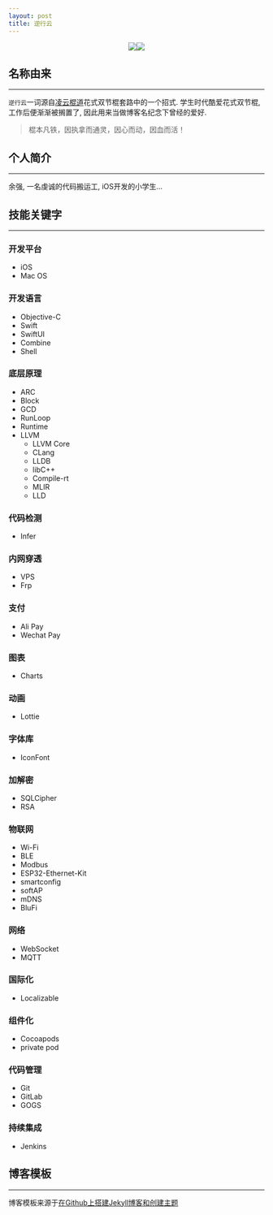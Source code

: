 ```yaml
---
layout: post
title: 逆行云
---
```


<center class="half">
    <img src="http://yuqiangcoder.com/assets/postImages/ios/lingyun.jpg"/><img src="http://yuqiangcoder.com/assets/postImages/ios/lingyun2.jpg"/>
</center>

## 名称由来
----
`逆行云`一词源自[凌云棍道](http://www.sjg8.com/tags/lingyun/)花式双节棍套路中的一个招式. 学生时代酷爱花式双节棍, 工作后便渐渐被搁置了, 因此用来当做博客名纪念下曾经的爱好.
> 棍本凡铁，因执拿而通灵，因心而动，因血而活！

## 个人简介
----
余强, 一名虔诚的代码搬运工, iOS开发的小学生...

## 技能关键字
----
### 开发平台
* iOS
* Mac OS

### 开发语言
* Objective-C
* Swift
* SwiftUI
* Combine
* Shell

### 底层原理
* ARC
* Block
* GCD
* RunLoop
* Runtime
* LLVM
    * LLVM Core
    * CLang
    * LLDB
    * libC++
    * Compile-rt
    * MLIR
    * LLD

### 代码检测
* Infer

### 内网穿透
* VPS
* Frp

### 支付
* Ali Pay
* Wechat Pay

### 图表
* Charts

### 动画
* Lottie

### 字体库
* IconFont

### 加解密
* SQLCipher
* RSA

### 物联网
* Wi-Fi
* BLE
* Modbus
* ESP32-Ethernet-Kit
* smartconfig
* softAP
* mDNS
* BluFi

### 网络
* WebSocket
* MQTT

### 国际化
* Localizable

### 组件化
* Cocoapods
* private pod

### 代码管理
* Git
* GitLab
* GOGS

### 持续集成
* Jenkins

## 博客模板
----
博客模板来源于[在Github上搭建Jekyll博客和创建主题](http://liuyanwei.jumppo.com/2014/02/12/how-to-deploy-a-blog-on-github-by-jekyll.html)



